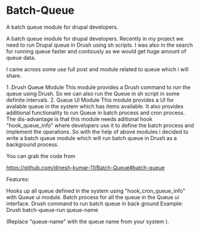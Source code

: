 Batch-Queue
===========

A batch queue module for drupal developers.

A batch queue module for drupal developers. Recently in my project we need to run Drupal queue in Drush using sh scripts. I was also in the search for running queue faster and contiously as we would get huge amount of queue data. 

I came across some use full post and module related to queue which i will share.

1 .Drush Queue Module 
    This module provides a Drush command to run the queue using Drush. So we can also run the Queue in sh script in some definite intervals.
2. Queue UI Module
    This module provides a UI for avalable queue in the system which has items available. It also provides additional functionality to run Queue in batch process and cron process.
    The dis-advantage is that this module needs aditional hook "hook_queue_info" where developers use it to define the batch process and implement the operations.
    So with the help of above modules i decided to write a batch queue module which will run batch queue in  Drush as a background process. 

You can grab the code from 

https://github.com/dinesh-kumar-11/Batch-Queue#batch-queue

Features:

Hooks up all queue defined in the system using "hook_cron_queue_info" with Queue ui module.
Batch process for all the queue in the Queue ui interface.
Drush command to run batch queue in back ground
Example: Drush batch-queue-run queue-name

(Replace "queue-name" with the queue name from your system ).



